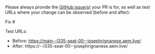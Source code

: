 Please always provide the [GitHub issue(s)](../issues) your PR is for, as well as test URLs where your change can be observed (before and after):

Fix #<gh-issue-id>

Test URLs:
- Before: https://main--l335-seat-00--josephrignanese.aem.live/
- After: https://<branch>--l335-seat-00--josephrignanese.aem.live/
